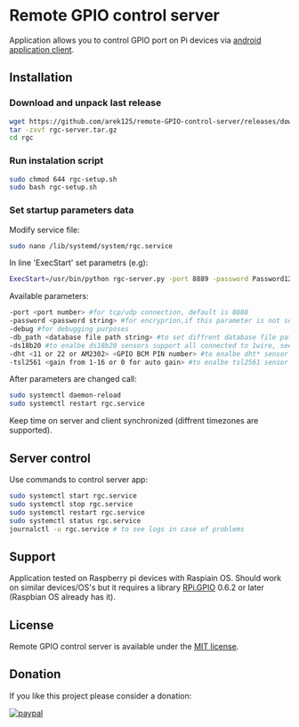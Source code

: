 # Remote GPIO control server
Application allows you to control GPIO port on Pi devices via [android application client](https://play.google.com/store/apps/details?id=com.rgc).


## Installation
### Download and unpack last release 
```bash
wget https://github.com/arek125/remote-GPIO-control-server/releases/download/2.0/rgc-server.tar.gz
tar -zxvf rgc-server.tar.gz
cd rgc
```
### Run instalation script
```bash
sudo chmod 644 rgc-setup.sh
sudo bash rgc-setup.sh
```

### Set startup parameters data
Modify service file:
```bash
sudo nano /lib/systemd/system/rgc.service
```
In line 'ExecStart' set parametrs (e.g):
```bash
ExecStart=/usr/bin/python rgc-server.py -port 8889 -password Password123
```
Available parameters:
```bash
-port <port number> #for tcp/udp connection, default is 8888
-password <password string> #for encryprion,if this parameter is not set encrypted communication is disabled
-debug #for debugging purposes
-db_path <database file path string> #to set diffrent database file path
-ds18b20 #to enalbe ds18b20 sensors support all connected to 1wire, see md file for instalation instructions
-dht <11 or 22 or AM2302> <GPIO BCM PIN number> #to enalbe dht* sensor support, see md file for instalation instructions
-tsl2561 <gain from 1-16 or 0 for auto gain> #to enalbe tsl2561 sensor support, see md file for instalation instructions
```

After parameters are changed call:
```bash
sudo systemctl daemon-reload
sudo systemctl restart rgc.service
```

Keep time on server and client synchronized (diffrent timezones are supported).

## Server control
Use commands to control server app:
```bash
sudo systemctl start rgc.service
sudo systemctl stop rgc.service
sudo systemctl restart rgc.service
sudo systemctl status rgc.service
journalctl -u rgc.service # to see logs in case of problems
```

## Support
Application tested on Raspberry pi devices with Raspiain OS.
Should work on similar devices/OS's but it requires a library [RPi.GPIO](https://pypi.python.org/pypi/RPi.GPIO) 0.6.2 or later (Raspbian OS already has it).

## License
Remote GPIO control server is available under the [MIT license](http://opensource.org/licenses/MIT).

## Donation
If you like this project please consider a donation:

[![paypal](https://www.paypalobjects.com/en_US/i/btn/btn_donateCC_LG.gif)](https://www.paypal.com/cgi-bin/webscr?cmd=_donations&business=arek125%40gmail%2ecom&lc=PL&item_name=RGC%20FAMILY&currency_code=USD&bn=PP%2dDonationsBF%3abtn_donateCC_LG%2egif%3aNonHostedGuest)
